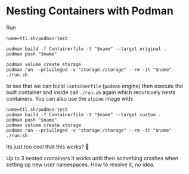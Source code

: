 # Nesting Containers with Podman

Run

```shell
name=ttl.sh/podman-test

podman build -f Containerfile -t "$name" --target original .
podman push "$name"

podman volume create storage
podman run --privileged -v "storage:/storage" --rm -it "$name" ./run.sh
```

to see that we can build `Containerfile` (`podman` engine) then execute the
built container and inside call `./run.sh` again which recursively nests
containers. You can also use the `alpine` image with:

```shell
name=ttl.sh/podman-test
podman build -f Containerfile -t "$name" --target custom .
podman push "$name"
podman volume create storage
podman run --privileged -v "storage:/storage" --rm -it "$name" ./run.sh
```

Its just too cool that this works? 🤣

Up to 3 nested containers it works until then something crashes when setting up
new user namespaces. How to resolve it, no idea.
